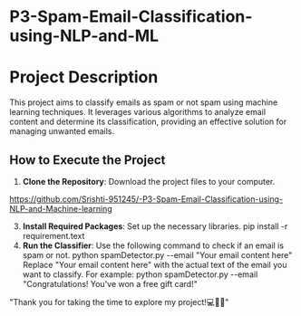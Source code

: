 # P3-Spam-Email-Classification-using-NLP-and-ML

<h1> Project Description</h1>

This project aims to classify emails as spam or not spam using machine learning techniques. It leverages various algorithms to analyze email content and determine its classification, providing an effective solution for managing unwanted emails.

<h2>How to Execute the Project</h2>

1. **Clone the Repository**: Download the project files to your computer.
     
 https://github.com/Srishti-951245/-P3-Spam-Email-Classification-using-NLP-and-Machine-learning
   
3. **Install Required Packages**: Set up the necessary libraries.
   pip install -r requirement.text
4.  **Run the Classifier**: Use the following command to check if an email is spam or not.
   python spamDetector.py --email "Your email content here"
  Replace "Your email content here" with the actual text of the email you want to classify. For example:
   python spamDetector.py --email "Congratulations! You've won a free gift card!"

 "Thank you for taking the time to explore my project!💻🌟😊"
